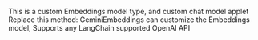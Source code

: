 This is a custom Embeddings model type, and custom chat model applet
Replace this method: GeminiEmbeddings can customize the Embeddings model,
Supports any LangChain supported OpenAI API